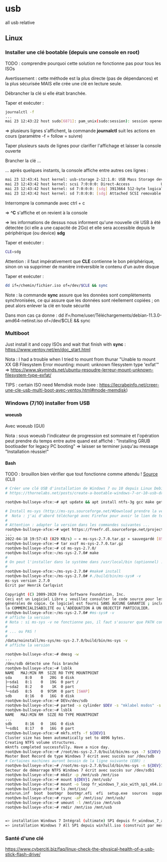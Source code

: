 # usb
all usb relative

## Linux
### Installer une clé bootable (depuis une console en root)
TODO : comprendre pourquoi cette solution ne fonctionne pas pour tous les ISOs

Avertissement : cette méthode est la plus directe (pas de dépendances) et la plus sécurisée MAIS elle crée une clé en lecture seule.

Débrancher la clé si elle était branchée.

Taper et exécuter : 
```sh
journalctl -f
...
mai 23 12:43:22 host sudo[6871]: pam_unix(sudo:session): session opened for user root(uid=0) by (uid=1000)
```
=> plusieurs lignes s'affichent, la commande **journalctl** suit les actions en cours (paramètre -f = follow = suivre)

Taper plusieurs sauts de lignes pour clarifier l'affichage et laisser la console ouverte

Brancher la clé ...

... après quelques instants, la console affiche entre autres ces lignes :
```sh
mai 23 12:43:41 host kernel: usb-storage 2-12:1.0: USB Mass Storage device detected
mai 23 12:43:42 host kernel: scsi 7:0:0:0: Direct-Access              USB Flash Memory 1.00 PQ: 0 ANSI: 2
mai 23 12:43:42 host kernel: sd 7:0:0:0: [sdg] 3913664 512-byte logical blocks: (2.00 GB/1.87 GiB)
mai 23 12:43:42 host kernel: sd 7:0:0:0: [sdg] Attached SCSI removable disk
```
Interrompre la commande avec ctrl + c

=> **^C** s'affiche et on revient à la console

=> les informations de dessus nous informent qu'une nouvelle clé USB à été détectée (ici elle a une capacité de 2Go) et elle sera accessible depuis le périphérique (ou device) **sdg**

Taper et exécuter :
```sh
CLE=sdg
```
Attention : il faut impérativement que **CLE** contienne le bon périphérique, sinon on va supprimer de manière irréversible le contenu d'un autre disque

Taper et exécuter :
```sh
dd if=/chemin/fichier.iso of=/dev/$CLE && sync
```

Note : la commande **sync** assure que les données sont complètements synchronisées, ce qui assure que les données sont réellement copiées ; on peut alors enlever la clé en toute sécurité

Dans mon cas ça donne : dd if=/home/user/Téléchargements/debian-11.3.0-amd64-netinst.iso of=/dev/$CLE && sync

### Multiboot
Just install it and copy ISOs and wait that finish with **sync** : https://www.ventoy.net/en/doc_start.html

Nota : I had a trouble when I tried to mount from thunar "Unable to mount XX GB Filesystem
Error mounting: mount: unknown filesystem type 'exfat'" => https://www.skyminds.net/ubuntu-resoudre-lerreur-mount-unknown-filesystem-type-exfat/

TIPS : certain ISO need Memdisk mode (see : https://lecrabeinfo.net/creer-une-cle-usb-multi-boot-avec-ventoy.html#mode-memdisk)

### Windows (7/10) installer from USB
#### woeusb
Avec woeusb (GUI)

Nota : sous woeusb l'indicateur de progression est sommaire et l'opération peut prendre du temps entre autre quand est affiché : "Installing GRUB bootloader for legacy PC booting" => laisser se terminer jusqu'au message "Installation réussie!"
#### Bash
TODO : brouillon bien vérifier que tout fonctionne comme attendu !
[Source](https://thornelabs.net/posts/create-a-bootable-windows-7-or-10-usb-drive-in-linux.html) (CLI)
```sh
# Créer une clé USB d'installation de Windows 7 ou 10 depuis Linux Debian Bullseye 11
# https://thornelabs.net/posts/create-a-bootable-windows-7-or-10-usb-drive-in-linux.html

root@vm-bullseye-xfce:~# apt update && apt install ntfs-3g gcc make gettext

# Install ms-sys (http://ms-sys.sourceforge.net/#Download prendre la version la plus à jour ; ici c'est la version ms-sys-2.7.0)
#  Nota : j'ai d'abord téléchargé avec Firefox pour avoir le lien de téléchargement car sourceforge empêche les liens directs
#
# Attention : adapter la version dans les commandes suivantes ...
root@vm-bullseye-xfce:~# wget https://freefr.dl.sourceforge.net/project/ms-sys/ms-sys%20development/2.7.0/ms-sys-2.7.0.tar.gz
...
2022-04-18 19:57:43 (829 KB/s) — « ms-sys-2.7.0.tar.gz » sauvegardé [85195/85195]
root@vm-bullseye-xfce:~# tar xvzf ms-sys-2.7.0.tar.gz
root@vm-bullseye-xfce:~# cd ms-sys-2.7.0/
root@vm-bullseye-xfce:~/ms-sys-2.7.0# make
#
# On peut l'installer dans le système dans /usr/local/bin (optionnel) ...
#
root@vm-bullseye-xfce:~/ms-sys-2.7.0# #make# install
root@vm-bullseye-xfce:~/ms-sys-2.7.0# #./build/bin/ms-sys# -v
ms-sys version 2.7.0
Écrit par Henrik Carlqvist

Copyright (C) 2009-2020 Free Software Foundation, Inc.
Ceci est un Logiciel Libre ; veuillez consulter le code source pour les conditions 
générales de copie. Ce logiciel est fourni SANS AUCUNE GARANTIE ; incluant
la COMMERCIALISABILITÉ ou L’ADÉQUATION À UN OBJECTIF PARTICULIER.
root@vm-bullseye-xfce:~/ms-sys-2.7.0# #ms-sys# -v
# affiche la version
# Nota : si ms-sys -v ne fonctionne pas, il faut s'assurer que PATH contient bien /usr/local/bin
#
# ... ou PAS !
#
/data/noinstall/ms-sys/ms-sys-2.7.0/build/bin/ms-sys -v
# affiche la version

root@vm-bullseye-xfce:~# dmesg -w
...
/dev/sdb détecté une fois branché
root@vm-bullseye-xfce:~# lsblk   
NAME   MAJ:MIN RM  SIZE RO TYPE MOUNTPOINT
sda      8:0    0   20G  0 disk 
├─sda1   8:1    0   19G  0 part /
├─sda2   8:2    0    1K  0 part 
└─sda5   8:5    0  975M  0 part [SWAP]
sdb      8:16   0   16G  0 disk 
root@vm-bullseye-xfce:~# DEV=/dev/sdb
root@vm-bullseye-xfce:~# parted -a cylinder $DEV -s "mklabel msdos" -s "mkpart primary ntfs 1 -1" -s "set 1 boot on"
root@vm-bullseye-xfce:~# lsblk
NAME   MAJ:MIN RM  SIZE RO TYPE MOUNTPOINT
...
sdb      8:16   0   16G  0 disk 
└─sdb1   8:17   0   16G  0 part 
root@vm-bullseye-xfce:~# mkfs.ntfs -f ${DEV}1
Cluster size has been automatically set to 4096 bytes.
Creating NTFS volume structures.
mkntfs completed successfully. Have a nice day.
root@vm-bullseye-xfce:~# /root/ms-sys-2.7.0/build/bin/ms-sys -7 ${DEV}
Master Boot Record de type Windows 7 écrit avec succès sur /dev/sdb
# Certaines machines auront besoin de la ligne suivante (EBR) :
root@vm-bullseye-xfce:~# /root/ms-sys-2.7.0/build/bin/ms-sys -n ${DEV}1
Secteur de démarrage NTFS Windows 7 écrit avec succès sur /dev/sdb1
root@vm-bullseye-xfce:~# mkdir -p /mnt/usb /mnt/iso
root@vm-bullseye-xfce:~# mount ${DEV}1 /mnt/usb/
root@vm-bullseye-xfce:~# mount -o loop fr_windows_7_aio_with_sp1_x64.iso /mnt/iso/
root@vm-bullseye-xfce:~# ls /mnt/iso/
autorun.inf  boot  bootmgr  bootmgr.efi  efi  setup.exe  sources  support  upgrade
root@vm-bullseye-xfce:~# rsync -aP /mnt/iso/ /mnt/usb/
root@vm-bullseye-xfce:~# umount -l /mnt/iso /mnt/usb
root@vm-bullseye-xfce:~# rmdir /mnt/iso /mnt/usb


=> installation Windows 7 Intégral (ultimate) SP1 depuis fr_windows_7_aio_with_sp1_x64.iso testée avec succès en vUSB !
=> installation Windows 7 All SP1 depuis win7all.iso (construit par mes soins) testée avec succès en pUSB !
```

### Santé d'une clé
https://www.cyberciti.biz/faq/linux-check-the-physical-health-of-a-usb-stick-flash-drive/
